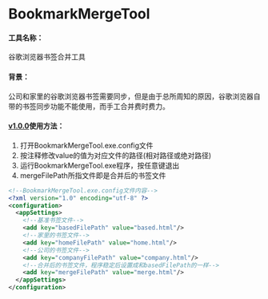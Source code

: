 # BookmarkMergeTool

#### 工具名称：

谷歌浏览器书签合并工具



#### 背景：

公司和家里的谷歌浏览器书签需要同步，但是由于总所周知的原因，谷歌浏览器自带的书签同步功能不能使用，而手工合并费时费力。



#### [v1.0.0](https://github.com/NeedJustWord/BookmarkMergeTool/blob/master/Exes/BookmarkMergeTool%20v1.0.0.rar)使用方法：

1. 打开BookmarkMergeTool.exe.config文件
2. 按注释修改value的值为对应文件的路径(相对路径或绝对路径)
3. 运行BookmarkMergeTool.exe程序，按任意键退出
4. mergeFilePath所指文件即是合并后的书签文件

```xml
<!--BookmarkMergeTool.exe.config文件内容-->
<?xml version="1.0" encoding="utf-8" ?>
<configuration>
  <appSettings>
    <!--基准书签文件-->
    <add key="basedFilePath" value="based.html"/>
    <!--家里的书签文件-->
    <add key="homeFilePath" value="home.html"/>
    <!--公司的书签文件-->
    <add key="companyFilePath" value="company.html"/>
    <!--合并后的书签文件，程序稳定后设置成和basedFilePath的一样-->
    <add key="mergeFilePath" value="merge.html"/>
  </appSettings>
</configuration>
```


